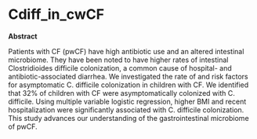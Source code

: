 # Cdiff_in_cwCF

**Abstract**

Patients with CF (pwCF) have high antibiotic use and an altered intestinal microbiome. They have been noted to have higher rates of intestinal Clostridioides difficile colonization, a common cause of hospital- and antibiotic-associated diarrhea. We investigated the rate of and risk factors for asymptomatic C. difficile colonization in children with CF. We identified that 32% of children with CF were asymptomatically colonized with C. difficile. Using multiple variable logistic regression, higher BMI and recent hospitalization were significantly associated with C. difficile colonization. This study advances our understanding of the gastrointestinal microbiome of pwCF.
